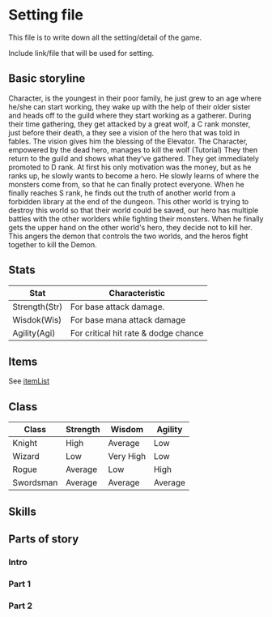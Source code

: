 # Setting file

This file is to write down all the setting/detail of the game.

Include link/file that will be used for setting.

## Basic storyline

Character, is the youngest in their poor family, he just grew to an age where he/she can start working, they wake up with the help of their older sister and heads off to the guild where they start working as a gatherer. During their time gathering, they get attacked by a great wolf, a C rank monster, just before their death, a they see a vision of the hero that was told in fables. The vision gives him the blessing of the Elevator. The Character, empowered by the dead hero, manages to kill the wolf (Tutorial) They then return to the guild and shows what they've gathered. They get immediately promoted to D rank. At first his only motivation was the money, but as he ranks up, he slowly wants to become a hero. He slowly learns of where the monsters come from, so that he can finally protect everyone. When he finally reaches S rank, he finds out the truth of another world from a forbidden library at the end of the dungeon. This other world is trying to destroy this world so that their world could be saved, our hero has multiple battles with the other worlders while fighting their monsters. When he finally gets the upper hand on the other world's hero, they decide not to kill her. This angers the demon that controls the two worlds, and the heros fight together to kill the Demon.

## Stats

| Stat          | Characteristic                       |
|---------------|--------------------------------------|
| Strength(Str) | For base attack damage.              |
| Wisdok(Wis)   | For base mana attack damage          |
| Agility(Agi)  | For critical hit rate & dodge chance |

## Items

See [itemList](itemList.md)

## Class

| Class     | Strength | Wisdom    | Agility |
|-----------|----------|-----------|---------|
| Knight    | High     | Average   | Low     |
| Wizard    | Low      | Very High | Low     |
| Rogue     | Average  | Low       | High    |
| Swordsman | Average  | Average   | Average |

## Skills

## Parts of story

### Intro

### Part 1

### Part 2
